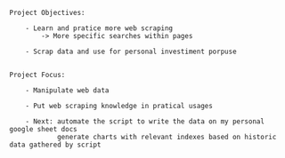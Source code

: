 	
	Project Objectives:

		- Learn and pratice more web scraping
			-> More specific searches within pages
			
		- Scrap data and use for personal investiment porpuse
		
		
	Project Focus:

		- Manipulate web data
		
		- Put web scraping knowledge in pratical usages
	
		- Next: automate the script to write the data on my personal google sheet docs
				generate charts with relevant indexes based on historic data gathered by script
